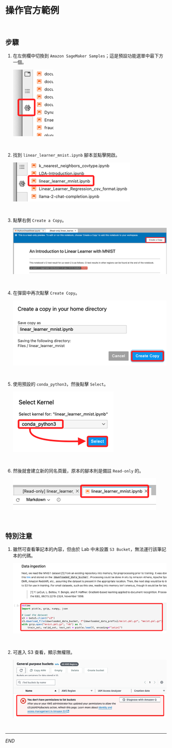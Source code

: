# 操作官方範例

<br>

## 步驟

1. 在左側欄中切換到 `Amazon SageMaker Samples`；這是預設功能選單中最下方一個。

    ![](images/img_14.png)

<br>

2. 找到 `linear_learner_mnist.ipynb` 腳本並點擊開啟。

    ![](images/img_15.png)

<br>

3. 點擊右側 `Create a Copy`。

    ![](images/img_16.png)

<br>

4. 在彈窗中再次點擊 `Create Copy`。

    ![](images/img_17.png)

<br>

5. 使用預設的 `conda_python3`，然後點擊 `Select`。

    ![](images/img_18.png)

<br>

6. 然後就會建立新的同名頁籤，原本的腳本則是備註 `Read-only` 的。

    ![](images/img_19.png)

<br>

## 特別注意

1. 雖然可查看筆記本的內容，但由於 Lab 中未設置 `S3 Bucket`，無法運行該筆記本的代碼。

    ![](images/img_20.png)

<br>

2. 可進入 S3 查看，顯示無權限。

    ![](images/img_21.png)

<br>

___

_END_